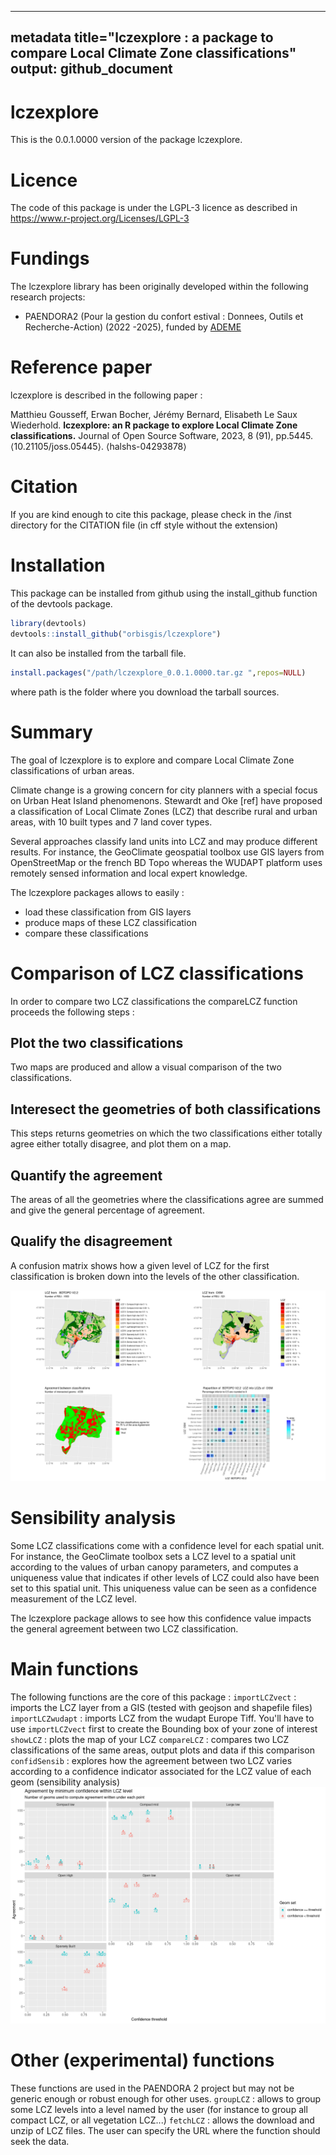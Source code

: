 
---
metadata title="lczexplore : a package to compare Local Climate Zone classifications"
output: github_document
---


# lczexplore

<!-- badges: start -->
<!-- badges: end -->

This is the 0.0.1.0000 version of the package lczexplore.

# Licence

The code of this package is under the LGPL-3 licence as described in 
https://www.r-project.org/Licenses/LGPL-3


# Fundings

The lczexplore library has been originally developed within the following research projects:
* PAENDORA2 (Pour la gestion du confort estival : Donnees, Outils et Recherche-Action) (2022 -2025), funded by [ADEME](https://www.ademe.fr/)

# Reference paper

lczexplore is described in the following paper :

Matthieu Gousseff, Erwan Bocher, Jérémy Bernard, Elisabeth Le Saux Wiederhold. 
**lczexplore: an R package to explore Local Climate Zone classifications.** 
Journal of Open Source Software, 2023, 8 (91), 
pp.5445. ⟨10.21105/joss.05445⟩. ⟨halshs-04293878⟩

# Citation
If you are kind enough to cite this package, please check in the /inst directory for the CITATION file (in cff style without the extension)


# Installation
This package can be installed from github using the install_github function of the devtools package. 
```R
library(devtools)
devtools::install_github("orbisgis/lczexplore")
```
It can also be installed from the tarball file. 
```R
install.packages("/path/lczexplore_0.0.1.0000.tar.gz ",repos=NULL)

```
where path is the folder where you download the tarball sources. 


# Summary
The goal of  lczexplore is to explore and compare Local Climate Zone classifications of urban areas. 

Climate change is a growing concern for city planners with a special focus on Urban Heat Island phenomenons. 
Stewardt and Oke [ref] have proposed a classification of Local Climate Zones (LCZ) that describe rural and urban areas, with 10 built types and 7 land cover types. 

Several approaches classify land units into LCZ and may produce different results. 
For instance, the GeoClimate geospatial toolbox use GIS layers from OpenStreetMap or the french BD Topo 
whereas the WUDAPT platform uses remotely sensed information and local expert knowledge. 

The lczexplore packages allows to easily : 
- load these classification from GIS layers
- produce maps of these LCZ classification
- compare these classifications

# Comparison of LCZ classifications

In order to compare two LCZ classifications the compareLCZ function proceeds the following steps : 
## Plot the two classifications
Two maps are produced and allow a visual comparison of the two classifications. 

## Interesect the geometries of both classifications
This steps returns geometries on which the two classifications either totally agree either totally disagree, and plot them on a map.

## Quantify the agreement
The areas of all the geometries where the classifications agree are summed and give the general percentage of agreement.

## Qualify the disagreement
A confusion matrix shows how a given level of LCZ for the first classification is broken down 
into the levels of the other classification. 

![Comparison result for twho workflows on Redon data](inst/extdata/RedonCompare.png)

# Sensibility analysis
Some LCZ classifications come with a confidence level for each spatial unit. For instance, the GeoClimate toolbox
sets a LCZ level to a spatial unit according to the values of urban canopy parameters, and computes a uniqueness value that indicates if other levels of LCZ could also have been set to this spatial unit. This uniqueness value can be seen as a confidence measurement of the LCZ level. 

The lczexplore package allows to see how this confidence value impacts the general agreement between two LCZ classification. 

# Main functions
The following functions are the core of this package : 
`importLCZvect` : imports the LCZ layer from a GIS (tested with geojson and shapefile files)
`importLCZwudapt` : imports LCZ from the wudapt Europe Tiff. You'll have to use `importLCZvect` first to create the Bounding box of your zone of interest
`showLCZ` : plots the map of your LCZ
`compareLCZ` : compares two LCZ classifications of the same areas, output plots and data if this comparison
`confidSensib` : explores how the agreement between two LCZ varies according to a confidence indicator associated for the LCZ value of each geom (sensibility analysis)
![Sensibiilty analysis : how the confidence we have in LCZ classifications impacts the agreement betweend classifications](inst/extdata/RedonSensib.png)

# Other (experimental) functions
These functions are used in the PAENDORA 2 project but may not be generic enough or robust enough for other uses. 
`groupLCZ` : allows to group some LCZ levels into a level named by the user (for instance to group all compact LCZ, or all vegetation LCZ...)
`fetchLCZ` : allows the download and unzip of LCZ files. The user can specify the URL where the function should seek the data. 





